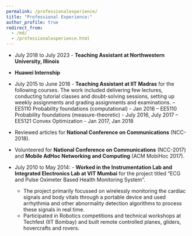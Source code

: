 ```yaml
---
permalink: /professionalexperience/
title: "Professional Experience:"
author_profile: true
redirect_from: 
  - /md/
  - /professionalexperience.html
---
```


* July 2018 to July 2023 - **Teaching Assistant at Northwestern University, Illinois**
* **Huawei Internship**
* July 2015 to June 2018 - **Teaching Assistant at IIT Madras** for the following courses.
  The work included delivering few lectures, conducting tutorial classes and doubt-solving sessions, setting up weekly assignments and grading assignments and examinations.
    – EE5110 Probability foundations (computational) - Jan 2016
    – EE5110 Probability foundations (measure-theoretic) - July 2016, July 2017
    – EE5121 Convex Optimization - Jan 2017, Jan 2018

* Reviewed articles for **National Conference on Communications** (NCC-2018).
* Volunteered for **National Conference on Communications** (NCC-2017) and **Mobile AdHoc Networking and Computing** (ACM MobiHoc 2017).
* July 2010 to May 2014: - **Worked in the Instrumentation Lab and Integrated Electronics Lab at VIT Mumbai** for the project titled “ECG and Pulse Oximeter Based Health Monitoring System”.
  - The project primarily focussed on wirelessly monitoring the cardiac signals and body vitals through a portable device and used arrhythmia and other abnormality detection algorithms to process these signals in real time.
  - Participated in Robotics competitions and technical workshops at Techfest (IIT Bombay) and built remote controlled planes, gliders, hovercrafts and rovers.

